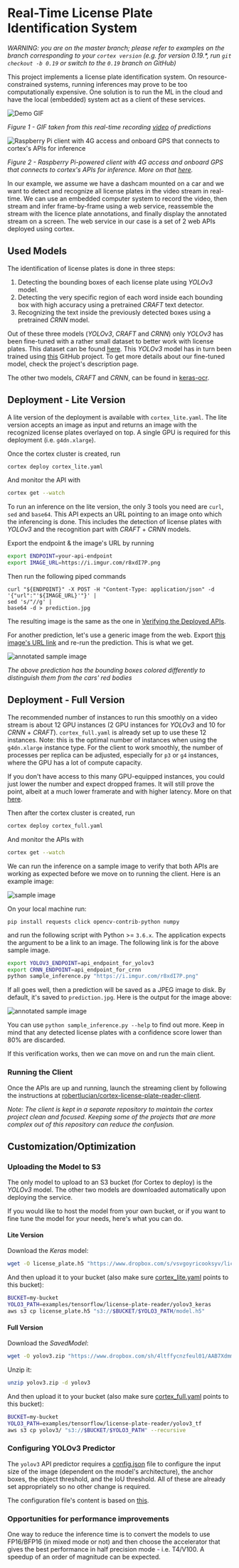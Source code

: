 # Real-Time License Plate Identification System

_WARNING: you are on the master branch; please refer to examples on the branch corresponding to your `cortex version` (e.g. for version 0.19.*, run `git checkout -b 0.19` or switch to the `0.19` branch on GitHub)_

This project implements a license plate identification system. On resource-constrained systems, running inferences may prove to be too computationally expensive. One solution is to run the ML in the cloud and have the local (embedded) system act as a client of these services.

![Demo GIF](https://i.imgur.com/jgkJB59.gif)

*Figure 1 - GIF taken from this real-time recording [video](https://www.youtube.com/watch?v=gsYEZtecXlA) of predictions*

![Raspberry Pi client with 4G access and onboard GPS that connects to cortex's APIs for inference](https://i.imgur.com/MvDAXWU.jpg)

*Figure 2 - Raspberry Pi-powered client with 4G access and onboard GPS that connects to cortex's APIs for inference. More on that [here](https://github.com/RobertLucian/cortex-license-plate-reader-client).*

In our example, we assume we have a dashcam mounted on a car and we want to detect and recognize all license plates in the video stream in real-time. We can use an embedded computer system to record the video, then stream and infer frame-by-frame using a web service, reassemble the stream with the licence plate annotations, and finally display the annotated stream on a screen. The web service in our case is a set of 2 web APIs deployed using cortex.

## Used Models

The identification of license plates is done in three steps:

1. Detecting the bounding boxes of each license plate using *YOLOv3* model.
1. Detecting the very specific region of each word inside each bounding box with high accuracy using a pretrained *CRAFT* text detector.
1. Recognizing the text inside the previously detected boxes using a pretrained *CRNN* model.

Out of these three models (*YOLOv3*, *CRAFT* and *CRNN*) only *YOLOv3* has been fine-tuned with a rather small dataset to better work with license plates. This dataset can be found [here](https://github.com/RobertLucian/license-plate-dataset). This *YOLOv3* model has in turn been trained using [this](https://github.com/experiencor/keras-yolo3) GitHub project. To get more details about our fine-tuned model, check the project's description page.

The other two models, *CRAFT* and *CRNN*, can be found in [keras-ocr](https://github.com/faustomorales/keras-ocr).

## Deployment - Lite Version

A lite version of the deployment is available with `cortex_lite.yaml`. The lite version accepts an image as input and returns an image with the recognized license plates overlayed on top. A single GPU is required for this deployment (i.e. `g4dn.xlarge`).

Once the cortex cluster is created, run
```bash
cortex deploy cortex_lite.yaml
```

And monitor the API with
```bash
cortex get --watch
```

To run an inference on the lite version, the only 3 tools you need are `curl`, `sed` and `base64`. This API expects an URL pointing to an image onto which the inferencing is done. This includes the detection of license plates with *YOLOv3* and the recognition part with *CRAFT* + *CRNN* models.

Export the endpoint & the image's URL by running
```bash
export ENDPOINT=your-api-endpoint
export IMAGE_URL=https://i.imgur.com/r8xdI7P.png
```

Then run the following piped commands
```
curl "${ENDPOINT}" -X POST -H "Content-Type: application/json" -d '{"url":"'${IMAGE_URL}'"}' |
sed 's/"//g' |
base64 -d > prediction.jpg
```

The resulting image is the same as the one in [Verifying the Deployed APIs](#verifying-the-deployed-apis).

For another prediction, let's use a generic image from the web. Export [this image's URL link](https://i.imgur.com/mYuvMOs.jpg) and re-run the prediction. This is what we get.

![annotated sample image](https://i.imgur.com/tg1PE1E.jpg)

*The above prediction has the bounding boxes colored differently to distinguish them from the cars' red bodies*

## Deployment - Full Version

The recommended number of instances to run this smoothly on a video stream is about 12 GPU instances (2 GPU instances for *YOLOv3* and 10 for *CRNN* + *CRAFT*). `cortex_full.yaml` is already set up to use these 12 instances. Note: this is the optimal number of instances when using the `g4dn.xlarge` instance type. For the client to work smoothly, the number of processes per replica can be adjusted, especially for `p3` or `g4` instances, where the GPU has a lot of compute capacity.

If you don't have access to this many GPU-equipped instances, you could just lower the number and expect dropped frames. It will still prove the point, albeit at a much lower framerate and with higher latency. More on that [here](https://github.com/RobertLucian/cortex-license-plate-reader-client).

Then after the cortex cluster is created, run

```bash
cortex deploy cortex_full.yaml
```

And monitor the APIs with

```bash
cortex get --watch
```

We can run the inference on a sample image to verify that both APIs are working as expected before we move on to running the client. Here is an example image:

![sample image](https://i.imgur.com/r8xdI7P.png)

On your local machine run:

```
pip install requests click opencv-contrib-python numpy
```

and run the following script with Python >= `3.6.x`. The application expects the argument to be a link to an image. The following link is for the above sample image.


```bash
export YOLOV3_ENDPOINT=api_endpoint_for_yolov3
export CRNN_ENDPOINT=api_endpoint_for_crnn
python sample_inference.py "https://i.imgur.com/r8xdI7P.png"
```

If all goes well, then a prediction will be saved as a JPEG image to disk. By default, it's saved to `prediction.jpg`. Here is the output for the image above:

![annotated sample image](https://i.imgur.com/JaD4A05.jpg)

You can use `python sample_inference.py --help` to find out more. Keep in mind that any detected license plates with a confidence score lower than 80% are discarded.

If this verification works, then we can move on and run the main client.

### Running the Client

Once the APIs are up and running, launch the streaming client by following the instructions at [robertlucian/cortex-license-plate-reader-client](https://github.com/RobertLucian/cortex-license-plate-reader-client).

*Note: The client is kept in a separate repository to maintain the cortex project clean and focused. Keeping some of the projects that are more complex out of this repository can reduce the confusion.*

## Customization/Optimization

### Uploading the Model to S3

The only model to upload to an S3 bucket (for Cortex to deploy) is the *YOLOv3* model. The other two models are downloaded automatically upon deploying the service.

If you would like to host the model from your own bucket, or if you want to fine tune the model for your needs, here's what you can do.

#### Lite Version

Download the *Keras* model:

```bash
wget -O license_plate.h5 "https://www.dropbox.com/s/vsvgoyricooksyv/license_plate.h5?dl=0"
```

And then upload it to your bucket (also make sure [cortex_lite.yaml](cortex_lite.yaml) points to this bucket):

```bash
BUCKET=my-bucket
YOLO3_PATH=examples/tensorflow/license-plate-reader/yolov3_keras
aws s3 cp license_plate.h5 "s3://$BUCKET/$YOLO3_PATH/model.h5"
```

#### Full Version

Download the *SavedModel*:

```bash
wget -O yolov3.zip "https://www.dropbox.com/sh/4ltffycnzfeul01/AAB7Xdmmi59w0EPOwhQ1nkvua/yolov3?dl=0"
```

Unzip it:

```bash
unzip yolov3.zip -d yolov3
```

And then upload it to your bucket (also make sure [cortex_full.yaml](cortex_full.yaml) points to this bucket):

```bash
BUCKET=my-bucket
YOLO3_PATH=examples/tensorflow/license-plate-reader/yolov3_tf
aws s3 cp yolov3/ "s3://$BUCKET/$YOLO3_PATH" --recursive
```

### Configuring YOLOv3 Predictor

The `yolov3` API predictor requires a [config.json](config.json) file to configure the input size of the image (dependent on the model's architecture), the anchor boxes, the object threshold, and the IoU threshold. All of these are already set appropriately so no other change is required.

The configuration file's content is based on [this](https://github.com/experiencor/keras-yolo3/blob/bf37c87561caeccc4f1b879e313d4a3fec1b987e/zoo/config_license_plates.json#L2-L7).

### Opportunities for performance improvements

One way to reduce the inference time is to convert the models to use FP16/BFP16 (in mixed mode or not) and then choose the accelerator that gives the best performance in half precision mode - i.e. T4/V100. A speedup of an order of magnitude can be expected.
